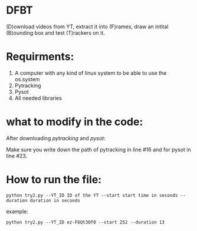 # DFBT
(D)ownload videos from YT, extract it into (F)rames, draw an intital (B)ounding box and test (T)rackers on it. 

# Requirments:
1. A computer with any kind of linux system to be able to use the os.system
2. Pytracking
3. Pysot
4. All needed libraries

# what to modify in the code:
After downloading *pytracking* and *pysot*:

Make sure you write down the path of pytracking in line #16 and for pysot in line #23.


# How to run the file:
`python try2.py --YT_ID ID of the YT --start start time in seconds --duration duration in seconds`

example:

`python try2.py --YT_ID ez-F6Qt3Of0 --start 252 --duration 13`
